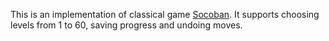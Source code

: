 This is an implementation of classical game [Socoban](https://en.wikipedia.org/wiki/Sokoban). It supports choosing levels from 1 to 60, saving progress and undoing moves.
